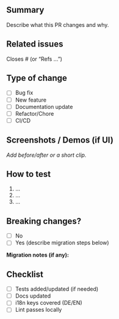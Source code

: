 ## Summary
Describe what this PR changes and why.

## Related issues
Closes #<issue-number> (or “Refs …”)

## Type of change
- [ ] Bug fix
- [ ] New feature
- [ ] Documentation update
- [ ] Refactor/Chore
- [ ] CI/CD

## Screenshots / Demos (if UI)
_Add before/after or a short clip._

## How to test
1. …
2. …
3. …

## Breaking changes?
- [ ] No
- [ ] Yes (describe migration steps below)

**Migration notes (if any):**

## Checklist
- [ ] Tests added/updated (if needed)
- [ ] Docs updated
- [ ] i18n keys covered (DE/EN)
- [ ] Lint passes locally
